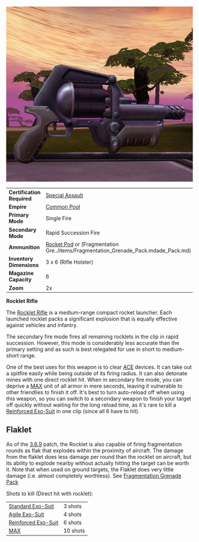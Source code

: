 ![](../images/Rocklet_Rifle.jpg "Rocklet_Rifle.jpg")

|                            |                                                                                                                   |
| -------------------------- | ----------------------------------------------------------------------------------------------------------------- |
| **Certification Required** | [Special Assault](../certifications/Special_Assault.md)                                                           |
| **Empire**                 | [Common Pool](../terminology/Common_Pool.md)                                                                      |
| **Primary Mode**           | Single Fire                                                                                                       |
| **Secondary Mode**         | Rapid Succession Fire                                                                                             |
| **Ammunition**             | [Rocket Pod](../ammunition/Rocket_Pod.md) or [Fragmentation Gre../items/Fragmentation_Grenade_Pack.mdade_Pack.md) |
| **Inventory Dimensions**   | 3 x 6 (Rifle Holster)                                                                                             |
| **Magazine Capacity**      | 6                                                                                                                 |
| **Zoom**                   | 2x                                                                                                                |

**Rocklet Rifle**

The [Rocklet Rifle](Rocklet_Rifle.md) is a medium-range compact rocket launcher.
Each launched rocklet packs a significant explosion that is equally effective
against vehicles and infantry.

The secondary fire mode fires all remaining rocklets in the clip in rapid
succession. However, this mode is considerably less accurate than the primary
setting and as such is best relegated for use in short to medium-short range.

One of the best uses for this weapon is to clear
[ACE](Adaptive_Construction_Engine.md) devices. It can take out a spitfire
easily while being outside of its firing radius. It can also detonate mines with
one direct rocklet hit. When in secondary fire mode, you can deprive a
[MAX](../items/Mechanized_Assault_Exo-Suit.md) unit of all armor in mere
seconds, leaving it vulnerable to other friendlies to finish it off. It's best
to turn auto-reload off when using this weapon, so you can switch to a secondary
weapon to finish your target off quickly without waiting for the long reload
time, as it's rare to kill a
[Reinforced Exo-Suit](../armor/Reinforced_Exo-Suit.md) in one clip (since all 6
have to hit).

## Flaklet

As of the [3.6.9](../patches/3.6.9.md) patch, the Rocklet is also capable of
firing fragmentation rounds as flak that explodes within the proximity of
aircraft. The damage from the flaklet does less damage per round than the
rocklet on aircraft, but its ability to explode nearby without actually hitting
the target can be worth it. Note that when used on ground targets, the Flaklet
does very little damage (i.e. almost completely worthless). See
[Fragmentation Grenade Pack](../items/Fragmentation_Grenade_Pack.md)

Shots to kill (Direct hit with rocklet):

|                                                        |          |
| ------------------------------------------------------ | -------- |
| [Standard Exo-Suit](../armor/Standard_Exo-Suit.md)     | 3 shots  |
| [Agile Exo-Suit](../armor/Agile_Exo-Suit.md)           | 4 shots  |
| [Reinforced Exo-Suit](../armor/Reinforced_Exo-Suit.md) | 6 shots  |
| [MAX](../items/Mechanized_Assault_Exo-Suit.md)         | 10 shots |
